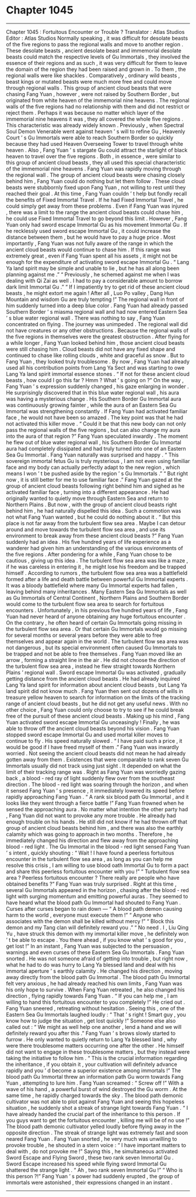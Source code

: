 
# Chapter 1045


---

Chapter 1045 : Fortuitous Encounter or Trouble ?
Translator :
Atlas Studios
Editor :
Atlas Studios
Normally speaking , it was difficult for desolate beasts of the five regions to pass the regional walls and move to another region .
These desolate beasts , ancient desolate beast and immemorial desolate beasts could match the respective levels of Gu Immortals , they involved the essence of their regions and as such , it was very difficult for them to leave the domain of the region they had been raised and grown in .
To them , the regional walls were like shackles .
Comparatively , ordinary wild beasts , beast kings or mutated beasts were much more free and could move through regional walls .
This group of ancient cloud beasts that were chasing Fang Yuan , however , were not raised by Southern Border , but originated from white heaven of the immemorial nine heavens .
The regional walls of the five regions had no relationship with them and did not restrict or reject them .
Perhaps it was because no matter which layer of the immemorial nine heavens it was , they all covered the whole five regions .
This characteristic was already widely known .
Previously , when Spectral Soul Demon Venerable went against heaven ’ s will to refine Gu , Heavenly Court ’ s Gu Immortals were able to reach Southern Border so quickly because they had used Heaven Overseeing Tower to travel through white heaven .
Also , Fang Yuan ’ s stargate Gu could attract the starlight of black heaven to travel over the five regions .
Both , in essence , were similar to this group of ancient cloud beasts , they all used this special characteristic of the immemorial nine heavens .
Fang Yuan was rapidly moving through the regional wall .
The group of ancient cloud beasts were chasing closely behind him , Fang Yuan could do nothing but let them follow .
These cloud beasts were stubbornly fixed upon Fang Yuan , not willing to rest until they reached their goal .
At this time , Fang Yuan couldn ’ t help but fondly recall the benefits of Fixed Immortal Travel .
If he had Fixed Immortal Travel , he could simply get away from these problems .
Even if Fang Yuan was injured , there was a limit to the range the ancient cloud beasts could chase him , he could use Fixed Immortal Travel to go beyond this limit .
However , Fang Yuan only had sword escape Immortal Gu as his movement Immortal Gu .
If he recklessly used sword escape Immortal Gu , it could increase the distance between them , but he would have to pay a huge price .
Most importantly , Fang Yuan was not fully aware of the range in which the ancient cloud beasts would continue to chase him . If this range was extremely great , even if Fang Yuan spent all his assets , it might not be enough for the expenditure of activating sword escape Immortal Gu .
“ Lang Ya land spirit may be simple and unable to lie , but he has all along been planning against me .”
“ Previously , he schemed against me when I was dealing with Qi Zai as well . I had to pay a considerable amount to borrow dark limit Immortal Gu .”
“ If I impatiently try to get rid of these ancient cloud beasts , he might extort me again ! After all , Luo Po valley , Dang Hun Mountain and wisdom Gu are truly tempting !”
The regional wall in front of him suddenly turned into a deep blue color .
Fang Yuan had already passed Southern Border ’ s miasma regional wall and had now entered Eastern Sea ’ s blue water regional wall .
There was nothing to say , Fang Yuan concentrated on flying .
The journey was unimpeded .
The regional wall did not have creatures or any other obstructions .
Because the regional walls of the five regions in themselves were the greatest obstruction .
After flying for a while longer , Fang Yuan looked behind him , those ancient cloud beasts were still chasing him .
Cloud beasts did not have any fixed shape and continued to chase like rolling clouds , white and graceful as snow . But to Fang Yuan , they looked truly troublesome .
By now , Fang Yuan had already used all his contribution points from Lang Ya Sect and was starting to owe Lang Ya land spirit immortal essence stones .
“ If not for these ancient cloud beasts , how could I go this far ? Hmm ? What ’ s going on ?”
On the way , Fang Yuan ’ s expression suddenly changed , his gaze enlarging in wonder .
He surprisingly discovered that in this blue water regional wall , his aura was having a mysterious change .
His Southern Border Gu Immortal aura was continuously growing fainter , while the aura of an Eastern Sea Gu Immortal was strengthening constantly .
If Fang Yuan had activated familiar face , he would not have been so amazed .
The key point was that he had not activated this killer move .
“ Could it be that this new body can not only pass the regional walls of the five regions , but can also change my aura into the aura of that region ?”
Fang Yuan speculated inwardly .
The moment he flew out of blue water regional wall , his Southern Border Gu Immortal aura had completely dissipated and had truly turned into one of an Eastern Sea Gu Immortal .
Fang Yuan naturally was surprised and happy .
“ This sovereign immortal fetus Gu is truly mysterious , I am not even using familiar face and my body can actually perfectly adapt to the new region , which means I won ’ t be pushed aside by the region ’ s Gu Immortals .”
“ But right now , it is still better for me to use familiar face .”
Fang Yuan gazed at the group of ancient cloud beasts following right behind him and sighed as he activated familiar face , turning into a different appearance .
He had originally wanted to quietly move through Eastern Sea and return to Northern Plains .
But now , with the group of ancient cloud beasts right behind him , he had naturally dispelled this idea .
Such a commotion was not what Fang Yuan wanted , but he could do nothing about it .
“ But this place is not far away from the turbulent flow sea area . Maybe I can detour around and move towards the turbulent flow sea area , and use its environment to break away from these ancient cloud beasts ?”
Fang Yuan suddenly had an idea .
His five hundred years of life experience as a wanderer had given him an understanding of the various environments of the five regions .
After pondering for a while , Fang Yuan chose to be cautious , giving up this idea .
The turbulent flow sea area was like a maze , if he was careless in entering it , he might lose his freedom and be trapped himself .
According to rumors , the turbulent flow sea area was a battlefield formed after a life and death battle between powerful Gu Immortal experts . It was a bloody battlefield where many Gu Immortal experts had fallen , leaving behind many inheritances .
Many Eastern Sea Gu Immortals as well as Gu Immortals of Central Continent , Northern Plains and Southern Border would come to the turbulent flow sea area to search for fortuitous encounters .
Unfortunately , in his previous five hundred years of life , Fang Yuan had never heard of anyone obtaining any huge fortuitous encounter . On the contrary , he often heard of certain Gu Immortals going missing in the turbulent flow sea area . Or that certain Gu Immortals would go missing for several months or several years before they were able to free themselves and appear again in the world .
The turbulent flow sea area was not dangerous , but its special environment often caused Gu Immortals to be trapped and not be able to free themselves .
Fang Yuan moved like an arrow , forming a straight line in the air .
He did not choose the direction of the turbulent flow sea area , instead he flew straight towards Northern Plains ’ regional wall .
Sword escape Immortal Gu was activated , gradually getting distance from the ancient cloud beasts .
He had already inquired Lang Ya land spirit for information about ancient cloud beasts , but Lang Ya land spirit did not know much .
Fang Yuan then sent out dozens of wills in treasure yellow heaven to search for information on the limits of the tracking range of ancient cloud beasts , but he did not get any useful news .
With no other choice , Fang Yuan could only choose to try to see if he could break free of the pursuit of these ancient cloud beasts .
Making up his mind , Fang Yuan activated sword escape Immortal Gu unceasingly !
Finally , he was able to throw off the ancient cloud beasts beyond his vision .
Fang Yuan stopped sword escape Immortal Gu and used mortal killer moves to continue to fly .
His speed naturally slowed .
“ I have paid such a price , it would be good if I have freed myself of them .” Fang Yuan was inwardly worried .
Not seeing the ancient cloud beasts did not mean he had already gotten away from them .
Existences that were comparable to rank seven Gu Immortals usually did not track using just sight . It depended on what the limit of their tracking range was .
Right as Fang Yuan was worriedly gazing back , a blood - red ray of light suddenly flew over from the southeast direction .
The blood - red light was soaring through the horizon , and when it sensed Fang Yuan ’ s presence , it immediately lowered its speed before rapidly approaching Fang Yuan .
“ A rank six blood path Gu Immortal , and it looks like they went through a fierce battle !” Fang Yuan frowned when he sensed the approaching aura .
No matter what intention the other party had , Fang Yuan did not want to provoke any more trouble .
He already had enough trouble on his hands .
He still did not know if he had thrown off that group of ancient cloud beasts behind him , and there was also the earthly calamity which was going to approach in two months .
Therefore , he immediately changed his direction and flew away from the approaching blood - red light .
The Gu Immortal in the blood - red light sensed Fang Yuan ’ s intent , quickly shouting : “ Wait ! I have found a peerless fortuitous encounter in the turbulent flow sea area , as long as you can help me resolve this crisis , I am willing to use blood oath Immortal Gu to form a pact and share this peerless fortuitous encounter with you !”
“ Turbulent flow sea area ? Peerless fortuitous encounter ? There really are people who have obtained benefits ?” Fang Yuan was truly surprised .
Right at this time , several Gu Immortals appeared in the horizon , chasing after the blood - red light with surging momentum and emitting powerful auras .
They seemed to have heard what the blood path Gu Immortal had shouted to Fang Yuan .
Curses after curses began to rain down —
“ A blood path demon causing harm to the world , everyone must execute them !”
“ Anyone who associates with the demon shall be killed without mercy !”
“ Block this demon and my Tang clan will definitely reward you .”
“ No need . I , Liu Qing Yu , have struck this demon with my immortal killer move , he definitely won ’ t be able to escape . You there ahead , if you know what ’ s good for you , get lost !”
In an instant , Fang Yuan was subjected to the persuasion , warnings and even curses of these Eastern Sea Gu Immortals .
Fang Yuan snorted .
He was not someone afraid of getting into trouble , but right now , what he had to do was hurry to Lang Ya blessed land and deal with his immortal aperture ’ s earthly calamity .
He changed his direction , moving away directly from the blood path Gu Immortal .
The blood path Gu Immortal felt very anxious , he had already reached his own limits , Fang Yuan was his only hope to survive .
When Fang Yuan retreated , he also changed his direction , flying rapidly towards Fang Yuan .
“ If you can help me , I am willing to hand this fortuitous encounter to you completely !” He cried out .
Fang Yuan sneered , retreating without hesitation .
Seeing this , one of the Eastern Sea Gu Immortals laughed loudly : “ That ’ s right ! Smart guy , you know how to judge the situation , get lost quickly !”
Someone else also called out : “ We might as well help one another , lend a hand and we will definitely reward you after this .”
Fang Yuan ’ s brows slowly started to furrow .
He only wanted to quietly return to Lang Ya blessed land , why were there troublesome matters occurring one after the other . He himself did not want to engage in these troublesome matters , but they instead were taking the initiative to follow him .
“ This is the crucial information regarding the inheritance , if you obtain it , your cultivation will definitely advance rapidly and you ’ d become a superior existence among immortals !” The blood path Gu Immortal threw an information path Gu worm towards Fang Yuan , attempting to lure him .
Fang Yuan screamed : “ Screw off !”
With a wave of his hand , a powerful burst of wind destroyed the Gu worm .
At the same time , he rapidly charged towards the sky .
The blood path demonic cultivator was not able to plot against Fang Yuan and seeing this hopeless situation , he suddenly shot a streak of strange light towards Fang Yuan .
“ I have already handed the crucial part of the inheritance to this person . If you guys want to get the fortuitous encounter , killing me will be of no use !” The blood path demonic cultivator yelled loudly before flying away in the opposite direction .
The streak of strange light was extremely fast and soon neared Fang Yuan .
Fang Yuan snorted , he very much was unwilling to provoke trouble , he shouted in a stern voice : “ I have important matters to deal with , do not provoke me !”
Saying this , he simultaneous activated Sword Escape and Flying Sword , these two rank seven Immortal Gu .
Sword Escape increased his speed while flying sword Immortal Gu shattered the strange light .
“ Ah , two rank seven Immortal Gu !”
“ Who is this person ?!”
Fang Yuan ’ s power had suddenly erupted , the group of immortals were astonished , their expressions changed in an instant .

---

